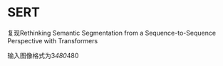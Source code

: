 # SERT
复现Rethinking Semantic Segmentation from a Sequence-to-Sequence Perspective with Transformers

输入图像格式为3*480*480
